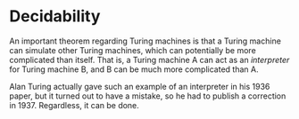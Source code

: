 # Decidability
An important theorem regarding Turing machines is that a Turing machine can simulate other Turing 
machines, which can potentially be more complicated than itself. That is, a Turing machine A can
act as an _interpreter_ for Turing machine B, and B can be much more complicated than A.

Alan Turing actually gave such an example of an interpreter in his 1936 paper, but it turned out to 
have a mistake, so he had to publish a correction in 1937. Regardless, it can be done.